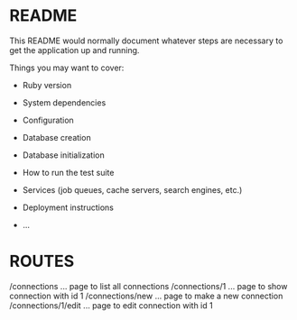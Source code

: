 # README

This README would normally document whatever steps are necessary to get the
application up and running.

Things you may want to cover:

* Ruby version

* System dependencies

* Configuration

* Database creation

* Database initialization

* How to run the test suite

* Services (job queues, cache servers, search engines, etc.)

* Deployment instructions

* ...

# ROUTES 

/connections ... page to list all connections
/connections/1 	... page to show connection with id 1
/connections/new ... page to make a new connection
/connections/1/edit ... page to edit connection with id 1